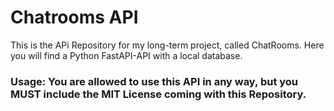 # Chatrooms API
This is the APi Repository for my long-term project, called ChatRooms. Here you will find a Python FastAPI-API with a local database.

### Usage: You are allowed to use this API in any way, but you MUST include the MIT License coming with this Repository.
